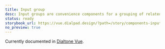 ```yaml
---
title: Input group
desc: Input groups are convenience components for a grouping of related inputs. While each input within the group could be independent, the `v-model` on the group provides a convenient interface for determining the current state of the group.
status: ready
storybook_url: https://vue.dialpad.design/?path=/story/components-input-group--default
no_preview: true
---
```


<aside class="d-notice d-notice--info d-mt24 d-wmx100p" role="status" aria-hidden="false">
  <div class="d-notice__icon">
    <dt-icon name="info"></dt-icon>
  </div>
  <div class="d-notice__content d-stack4">
    <p class="d-notice__message">

Currently documented in [Dialtone Vue](https://vue.dialpad.design/?path=/docs/components-input-group--default).
    </p>
  </div>
</aside>
